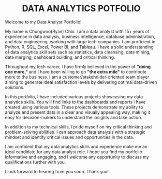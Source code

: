 <!-- Title -->
<h1 align="center">DATA ANALYTICS POTFOLIO</h1>
  
Welcome to my Data Analyst Portfolio!

My name is Chungwoo(Ryan) Choi. I am a data analyst with 15+ years of experience in data analysis, business intelligence, database administration, and data engineering, working with large tech companies. I am proficient in Python, R, SQL, Excel, Power BI, and Tableau. I have a solid understanding of data analytics skill sets such as statistics, data cleansing, data mining, data merging, dashboard building, and critical thinking.

Throughout my tech career, I have firmly believed in the power of **"doing one more,"** and I have been willing to go **"the extra mile"** to contribute more to the business. I am a customer/stakeholder-oriented team player aiming to generate ideal satisfaction levels by delivering optimal data-driven solutions. 

In this portfolio, I have included various projects showcasing my data analytics skills. You will find links to the dashboards and reports I have created using various tools. These projects demonstrate my ability to analyze and present data in a clear and visually appealing way, making it easy for decision-makers to understand the insights and take action.

In addition to my technical skills, I pride myself on my critical thinking and problem-solving abilities. I can approach data analysis with a strategic mindset and identify critical issues and opportunities in the data.

I am confident that my data analytics skills and experience make me an ideal candidate for any data analyst role. I hope you find my portfolio informative and engaging, and I welcome any opportunity to discuss my qualifications further with you.

I look forward to hearing from you soon. Thank you!
